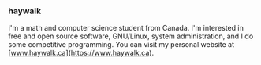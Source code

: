### haywalk

I'm a math and computer science student from Canada. I'm interested in free and open source software, GNU/Linux, system administration, and I do some competitive programming. You can visit my personal website at [www.haywalk.ca](https://www.haywalk.ca).
